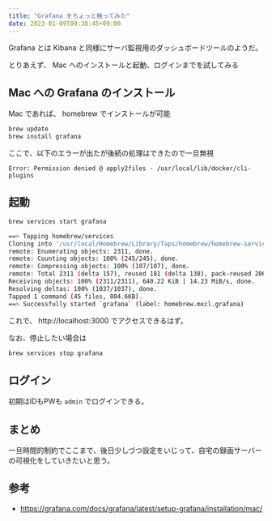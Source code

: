 ```yaml
---
title: "Grafana をちょっと触ってみた"
date: 2023-01-09T09:38:45+09:00
---
```


Grafana とは Kibana と同様にサーバ監視用のダッシュボードツールのようだ。

とりあえず、 Mac へのインストールと起動、ログインまでを試してみる

## Mac への Grafana のインストール
Mac であれば、 homebrew でインストールが可能

```sh
brew update
brew install grafana
```

ここで、以下のエラーが出たが後続の処理はできたので一旦無視

`Error: Permission denied @ apply2files - /usr/local/lib/docker/cli-plugins`

## 起動
```sh
brew services start grafana
```

```sh
==> Tapping homebrew/services
Cloning into '/usr/local/Homebrew/Library/Taps/homebrew/homebrew-services'...
remote: Enumerating objects: 2311, done.
remote: Counting objects: 100% (245/245), done.
remote: Compressing objects: 100% (107/107), done.
remote: Total 2311 (delta 157), reused 181 (delta 138), pack-reused 2066
Receiving objects: 100% (2311/2311), 640.22 KiB | 14.23 MiB/s, done.
Resolving deltas: 100% (1037/1037), done.
Tapped 1 command (45 files, 804.6KB).
==> Successfully started `grafana` (label: homebrew.mxcl.grafana)
```

これで、 http://localhost:3000 でアクセスできるはず。

なお、停止したい場合は

```sh
brew services stop grafana
```

## ログイン
初期はIDもPWも `admin` でログインできる。

## まとめ
一旦時間的制約でここまで、後日少しづつ設定をいじって、自宅の録画サーバーの可視化をしていきたいと思う。

## 参考
- https://grafana.com/docs/grafana/latest/setup-grafana/installation/mac/
